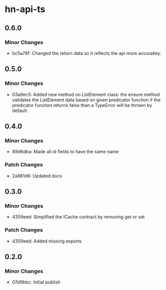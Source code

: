 # hn-api-ts

## 0.6.0

### Minor Changes

- bc5a78f: Changed the return data so it reflects the api more accuratley.

## 0.5.0

### Minor Changes

- 03a9ec5: Added new method on ListElement class: the ensure method validates the ListElement data based on given predicator function if the predicator function returns false than a TypeError will be thrown by default.

## 0.4.0

### Minor Changes

- 89d6dba: Made all id fields to have the same name

### Patch Changes

- 2a881d6: Updated docs

## 0.3.0

### Minor Changes

- 4359eed: Simplified the ICache contract by removing get or set

### Patch Changes

- 4359eed: Added missing exports

## 0.2.0

### Minor Changes

- 07d9bbc: Initial publish
